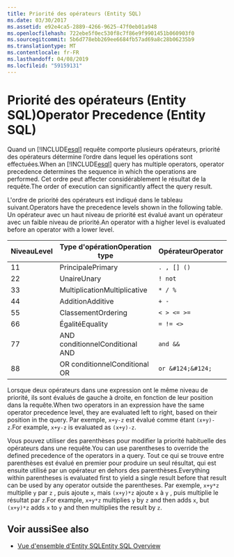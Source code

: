 ```yaml
---
title: Priorité des opérateurs (Entity SQL)
ms.date: 03/30/2017
ms.assetid: e92e4ca5-2889-4266-9625-47f0eb01a948
ms.openlocfilehash: 722ebe5f0ec530f8c7f86e9f9901451b060903f0
ms.sourcegitcommit: 5b6d778ebb269ee6684fb57ad69a8c28b06235b9
ms.translationtype: MT
ms.contentlocale: fr-FR
ms.lasthandoff: 04/08/2019
ms.locfileid: "59159131"
---
```

# <a name="operator-precedence-entity-sql"></a><span data-ttu-id="93734-102">Priorité des opérateurs (Entity SQL)</span><span class="sxs-lookup"><span data-stu-id="93734-102">Operator Precedence (Entity SQL)</span></span>
<span data-ttu-id="93734-103">Quand un [!INCLUDE[esql](../../../../../../includes/esql-md.md)] requête comporte plusieurs opérateurs, priorité des opérateurs détermine l’ordre dans lequel les opérations sont effectuées.</span><span class="sxs-lookup"><span data-stu-id="93734-103">When an [!INCLUDE[esql](../../../../../../includes/esql-md.md)] query has multiple operators, operator precedence determines the sequence in which the operations are performed.</span></span> <span data-ttu-id="93734-104">Cet ordre peut affecter considérablement le résultat de la requête.</span><span class="sxs-lookup"><span data-stu-id="93734-104">The order of execution can significantly affect the query result.</span></span>  
  
 <span data-ttu-id="93734-105">L'ordre de priorité des opérateurs est indiqué dans le tableau suivant.</span><span class="sxs-lookup"><span data-stu-id="93734-105">Operators have the precedence levels shown in the following table.</span></span> <span data-ttu-id="93734-106">Un opérateur avec un haut niveau de priorité est évalué avant un opérateur avec un faible niveau de priorité.</span><span class="sxs-lookup"><span data-stu-id="93734-106">An operator with a higher level is evaluated before an operator with a lower level.</span></span>  
  
|<span data-ttu-id="93734-107">Niveau</span><span class="sxs-lookup"><span data-stu-id="93734-107">Level</span></span>|<span data-ttu-id="93734-108">Type d'opération</span><span class="sxs-lookup"><span data-stu-id="93734-108">Operation type</span></span>|<span data-ttu-id="93734-109">Opérateur</span><span class="sxs-lookup"><span data-stu-id="93734-109">Operator</span></span>|  
|-----------|--------------------|--------------|  
|<span data-ttu-id="93734-110">1</span><span class="sxs-lookup"><span data-stu-id="93734-110">1</span></span>|<span data-ttu-id="93734-111">Principale</span><span class="sxs-lookup"><span data-stu-id="93734-111">Primary</span></span>|`. , [] ()`|  
|<span data-ttu-id="93734-112">2</span><span class="sxs-lookup"><span data-stu-id="93734-112">2</span></span>|<span data-ttu-id="93734-113">Unaire</span><span class="sxs-lookup"><span data-stu-id="93734-113">Unary</span></span>|`! not`|  
|<span data-ttu-id="93734-114">3</span><span class="sxs-lookup"><span data-stu-id="93734-114">3</span></span>|<span data-ttu-id="93734-115">Multiplication</span><span class="sxs-lookup"><span data-stu-id="93734-115">Multiplicative</span></span>|`* / %`|  
|<span data-ttu-id="93734-116">4</span><span class="sxs-lookup"><span data-stu-id="93734-116">4</span></span>|<span data-ttu-id="93734-117">Addition</span><span class="sxs-lookup"><span data-stu-id="93734-117">Additive</span></span>|`+ -`|  
|<span data-ttu-id="93734-118">5</span><span class="sxs-lookup"><span data-stu-id="93734-118">5</span></span>|<span data-ttu-id="93734-119">Classement</span><span class="sxs-lookup"><span data-stu-id="93734-119">Ordering</span></span>|`< > <= >=`|  
|<span data-ttu-id="93734-120">6</span><span class="sxs-lookup"><span data-stu-id="93734-120">6</span></span>|<span data-ttu-id="93734-121">Égalité</span><span class="sxs-lookup"><span data-stu-id="93734-121">Equality</span></span>|`= != <>`|  
|<span data-ttu-id="93734-122">7</span><span class="sxs-lookup"><span data-stu-id="93734-122">7</span></span>|<span data-ttu-id="93734-123">AND conditionnel</span><span class="sxs-lookup"><span data-stu-id="93734-123">Conditional AND</span></span>|`and &&`|  
|<span data-ttu-id="93734-124">8</span><span class="sxs-lookup"><span data-stu-id="93734-124">8</span></span>|<span data-ttu-id="93734-125">OR conditionnel</span><span class="sxs-lookup"><span data-stu-id="93734-125">Conditional OR</span></span>|`or &#124;&#124;`|  
  
 <span data-ttu-id="93734-126">Lorsque deux opérateurs dans une expression ont le même niveau de priorité, ils sont évalués de gauche à droite, en fonction de leur position dans la requête.</span><span class="sxs-lookup"><span data-stu-id="93734-126">When two operators in an expression have the same operator precedence level, they are evaluated left to right, based on their position in the query.</span></span> <span data-ttu-id="93734-127">Par exemple, `x+y-z` est évalué comme étant `(x+y)-z`.</span><span class="sxs-lookup"><span data-stu-id="93734-127">For example, `x+y-z` is evaluated as `(x+y)-z`.</span></span>  
  
 <span data-ttu-id="93734-128">Vous pouvez utiliser des parenthèses pour modifier la priorité habituelle des opérateurs dans une requête.</span><span class="sxs-lookup"><span data-stu-id="93734-128">You can use parentheses to override the defined precedence of the operators in a query.</span></span> <span data-ttu-id="93734-129">Tout ce qui se trouve entre parenthèses est évalué en premier pour produire un seul résultat, qui est ensuite utilisé par un opérateur en dehors des parenthèses.</span><span class="sxs-lookup"><span data-stu-id="93734-129">Everything within parentheses is evaluated first to yield a single result before that result can be used by any operator outside the parentheses.</span></span> <span data-ttu-id="93734-130">Par exemple, `x+y*z` multiplie `y` par `z` , puis ajoute `x`, mais `(x+y)*z` ajoute `x` à `y` , puis multiplie le résultat par `z`.</span><span class="sxs-lookup"><span data-stu-id="93734-130">For example, `x+y*z` multiplies `y` by `z` and then adds `x`, but `(x+y)*z` adds `x` to `y` and then multiplies the result by `z`.</span></span>  
  
## <a name="see-also"></a><span data-ttu-id="93734-131">Voir aussi</span><span class="sxs-lookup"><span data-stu-id="93734-131">See also</span></span>

- [<span data-ttu-id="93734-132">Vue d'ensemble d'Entity SQL</span><span class="sxs-lookup"><span data-stu-id="93734-132">Entity SQL Overview</span></span>](../../../../../../docs/framework/data/adonet/ef/language-reference/entity-sql-overview.md)
